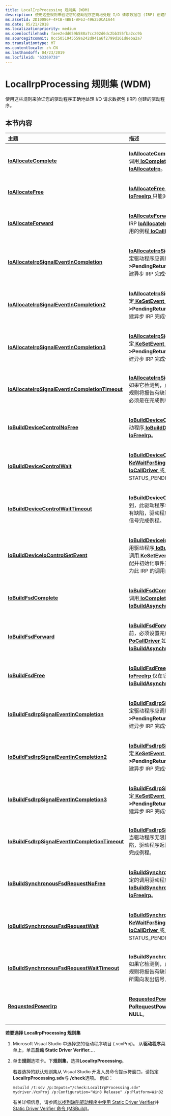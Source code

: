 ```yaml
---
title: LocalIrpProcessing 规则集 (WDM)
description: 使用这些规则来验证您的驱动程序正确地处理 I/O 请求数据包 (IRP) 创建的驱动程序。
ms.assetid: 2D10086F-4FCB-4BB1-AF63-49625DCA1A44
ms.date: 05/21/2018
ms.localizationpriority: medium
ms.openlocfilehash: faee2edd659b588a7cc202d6dc2bb355fba2cc9b
ms.sourcegitcommit: 0cc5051945559a242d941a6f2799d161d8eba2a7
ms.translationtype: MT
ms.contentlocale: zh-CN
ms.lasthandoff: 04/23/2019
ms.locfileid: "63369738"
---
```

# <a name="localirpprocessing-rule-set-wdm"></a>LocalIrpProcessing 规则集 (WDM)


使用这些规则来验证您的驱动程序正确地处理 I/O 请求数据包 (IRP) 创建的驱动程序。

## <a name="in-this-section"></a>本节内容


<table>
<colgroup>
<col width="50%" />
<col width="50%" />
</colgroup>
<thead>
<tr class="header">
<th align="left">主题</th>
<th align="left">描述</th>
</tr>
</thead>
<tbody>
<tr class="odd">
<td align="left"><p><a href="wdm-ioallocatecomplete.md" data-raw-source="[&lt;strong&gt;IoAllocateComplete&lt;/strong&gt;](wdm-ioallocatecomplete.md)"><strong>IoAllocateComplete</strong></a></p></td>
<td align="left"><p><a href="wdm-ioallocatecomplete.md" data-raw-source="[&lt;strong&gt;IoAllocateComplete&lt;/strong&gt;](wdm-ioallocatecomplete.md)"> <strong>IoAllocateComplete</strong> </a>规则指定一个驱动程序不应调用<a href="https://msdn.microsoft.com/library/windows/hardware/ff548343" data-raw-source="[&lt;strong&gt;IoCompleteRequest&lt;/strong&gt;](https://msdn.microsoft.com/library/windows/hardware/ff548343)"> <strong>IoCompleteRequest</strong> </a>如果 IRP 创建了<a href="https://msdn.microsoft.com/library/windows/hardware/ff548257" data-raw-source="[&lt;strong&gt;IoAllocateIrp&lt;/strong&gt;](https://msdn.microsoft.com/library/windows/hardware/ff548257)"><strong>IoAllocateIrp</strong></a>。</p></td>
</tr>
<tr class="even">
<td align="left"><p><a href="wdm-ioallocatefree.md" data-raw-source="[&lt;strong&gt;IoAllocateFree&lt;/strong&gt;](wdm-ioallocatefree.md)"><strong>IoAllocateFree</strong></a></p></td>
<td align="left"><p><a href="wdm-ioallocatefree.md" data-raw-source="[&lt;strong&gt;IoAllocateFree&lt;/strong&gt;](wdm-ioallocatefree.md)"> <strong>IoAllocateFree</strong> </a>规则指定一个驱动程序应使用<a href="https://msdn.microsoft.com/library/windows/hardware/ff549113" data-raw-source="[&lt;strong&gt;IoFreeIrp&lt;/strong&gt;](https://msdn.microsoft.com/library/windows/hardware/ff549113)"> <strong>IoFreeIrp</strong> </a>只能对以前分配的 Irp<a href="https://msdn.microsoft.com/library/windows/hardware/ff548257" data-raw-source="[&lt;strong&gt;IoAllocateIrp&lt;/strong&gt;](https://msdn.microsoft.com/library/windows/hardware/ff548257)"> <strong>IoAllocateIrp</strong></a>。</p></td>
</tr>
<tr class="odd">
<td align="left"><p><a href="wdm-ioallocateforward.md" data-raw-source="[&lt;strong&gt;IoAllocateForward&lt;/strong&gt;](wdm-ioallocateforward.md)"><strong>IoAllocateForward</strong></a></p></td>
<td align="left"><p><a href="wdm-ioallocateforward.md" data-raw-source="[&lt;strong&gt;IoAllocateForward&lt;/strong&gt;](wdm-ioallocateforward.md)"> <strong>IoAllocateForward</strong> </a>规则指定如果通过调用生成 IRP <a href="https://msdn.microsoft.com/library/windows/hardware/ff548257" data-raw-source="[&lt;strong&gt;IoAllocateIrp&lt;/strong&gt;](https://msdn.microsoft.com/library/windows/hardware/ff548257)"> <strong>IoAllocateIrp</strong></a>，驱动程序必须设置完成之前调用的例程<a href="https://msdn.microsoft.com/library/windows/hardware/ff548336" data-raw-source="[&lt;strong&gt;IoCallDriver&lt;/strong&gt;](https://msdn.microsoft.com/library/windows/hardware/ff548336)"> <strong>IoCallDriver</strong> </a>或<a href="https://msdn.microsoft.com/library/windows/hardware/ff559654" data-raw-source="[&lt;strong&gt;PoCallDriver&lt;/strong&gt;](https://msdn.microsoft.com/library/windows/hardware/ff559654)"> <strong>PoCallDriver</strong></a>。</p></td>
</tr>
<tr class="even">
<td align="left"><p><a href="wdm-ioallocateirpsignaleventincompletion.md" data-raw-source="[&lt;strong&gt;IoAllocateIrpSignalEventInCompletion&lt;/strong&gt;](wdm-ioallocateirpsignaleventincompletion.md)"><strong>IoAllocateIrpSignalEventInCompletion</strong></a></p></td>
<td align="left"><p><a href="wdm-ioallocateirpsignaleventincompletion.md" data-raw-source="[&lt;strong&gt;IoAllocateIrpSignalEventInCompletion&lt;/strong&gt;](wdm-ioallocateirpsignaleventincompletion.md)"> <strong>IoAllocateIrpSignalEventInCompletion</strong> </a>规则指定驱动程序应调用<a href="https://msdn.microsoft.com/library/windows/hardware/ff553253" data-raw-source="[&lt;strong&gt;KeSetEvent&lt;/strong&gt;](https://msdn.microsoft.com/library/windows/hardware/ff553253)"> <strong>KeSetEvent</strong> </a>中完成例程时<strong>Irp-&gt;PendingReturned</strong>设置标志，并开始处理本地创建异步 IRP 完成例程。</p></td>
</tr>
<tr class="odd">
<td align="left"><p><a href="wdm-ioallocateirpsignaleventincompletion2.md" data-raw-source="[&lt;strong&gt;IoAllocateIrpSignalEventInCompletion2&lt;/strong&gt;](wdm-ioallocateirpsignaleventincompletion2.md)"><strong>IoAllocateIrpSignalEventInCompletion2</strong></a></p></td>
<td align="left"><p><a href="wdm-ioallocateirpsignaleventincompletion2.md" data-raw-source="[&lt;strong&gt;IoAllocateIrpSignalEventInCompletion2&lt;/strong&gt;](wdm-ioallocateirpsignaleventincompletion2.md)"> <strong>IoAllocateIrpSignalEventInCompletion2</strong> </a>规则指定<a href="https://msdn.microsoft.com/library/windows/hardware/ff553253" data-raw-source="[&lt;strong&gt;KeSetEvent&lt;/strong&gt;](https://msdn.microsoft.com/library/windows/hardware/ff553253)"> <strong>KeSetEvent</strong> </a>需要调用中完成例程当<strong>Irp-&gt;PendingReturned</strong>设置标志，并开始处理本地创建异步 IRP 完成例程。</p></td>
</tr>
<tr class="even">
<td align="left"><p><a href="wdm-ioallocateirpsignaleventincompletion3.md" data-raw-source="[&lt;strong&gt;IoAllocateIrpSignalEventInCompletion3&lt;/strong&gt;](wdm-ioallocateirpsignaleventincompletion3.md)"><strong>IoAllocateIrpSignalEventInCompletion3</strong></a></p></td>
<td align="left"><p><a href="wdm-ioallocateirpsignaleventincompletion3.md" data-raw-source="[&lt;strong&gt;IoAllocateIrpSignalEventInCompletion3&lt;/strong&gt;](wdm-ioallocateirpsignaleventincompletion3.md)"> <strong>IoAllocateIrpSignalEventInCompletion3</strong> </a>规则指定<a href="https://msdn.microsoft.com/library/windows/hardware/ff553253" data-raw-source="[&lt;strong&gt;KeSetEvent&lt;/strong&gt;](https://msdn.microsoft.com/library/windows/hardware/ff553253)"> <strong>KeSetEvent</strong> </a>需要调用中完成例程当<strong>Irp-&gt;PendingReturned</strong>设置标志，并开始处理本地创建异步 IRP 完成例程。</p></td>
</tr>
<tr class="odd">
<td align="left"><p><a href="wdm-ioallocateirpsignaleventincompletiontimeout.md" data-raw-source="[&lt;strong&gt;IoAllocateIrpSignalEventInCompletionTimeout&lt;/strong&gt;](wdm-ioallocateirpsignaleventincompletiontimeout.md)"><strong>IoAllocateIrpSignalEventInCompletionTimeout</strong></a></p></td>
<td align="left"><p><a href="wdm-ioallocateirpsignaleventincompletiontimeout.md" data-raw-source="[&lt;strong&gt;IoAllocateIrpSignalEventInCompletionTimeout&lt;/strong&gt;](wdm-ioallocateirpsignaleventincompletiontimeout.md)"> <strong>IoAllocateIrpSignalEventInCompletionTimeout</strong> </a>如果它检测到，此驱动程序将等到无限期地越低，规则将报告有缺陷，驱动程序返回，如 IRP 的事件必须是在完成例程中发出信号。</p></td>
</tr>
<tr class="even">
<td align="left"><p><a href="wdm-iobuilddevicecontrolnofree.md" data-raw-source="[&lt;strong&gt;IoBuildDeviceControlNoFree&lt;/strong&gt;](wdm-iobuilddevicecontrolnofree.md)"><strong>IoBuildDeviceControlNoFree</strong></a></p></td>
<td align="left"><p><a href="wdm-iobuilddevicecontrolnofree.md" data-raw-source="[&lt;strong&gt;IoBuildDeviceControlNoFree&lt;/strong&gt;](wdm-iobuilddevicecontrolnofree.md)"> <strong>IoBuildDeviceControlNoFree</strong> </a>规则指定的调用驱动程序<a href="https://msdn.microsoft.com/library/windows/hardware/ff548318" data-raw-source="[&lt;strong&gt;IoBuildDeviceIoControlRequest&lt;/strong&gt;](https://msdn.microsoft.com/library/windows/hardware/ff548318)"> <strong>IoBuildDeviceIoControlRequest</strong> </a>不能调用<a href="https://msdn.microsoft.com/library/windows/hardware/ff549113" data-raw-source="[&lt;strong&gt;IoFreeIrp&lt;/strong&gt;](https://msdn.microsoft.com/library/windows/hardware/ff549113)"> <strong>IoFreeIrp</strong></a>。</p></td>
</tr>
<tr class="odd">
<td align="left"><p><a href="wdm-iobuilddevicecontrolwait.md" data-raw-source="[&lt;strong&gt;IoBuildDeviceControlWait&lt;/strong&gt;](wdm-iobuilddevicecontrolwait.md)"><strong>IoBuildDeviceControlWait</strong></a></p></td>
<td align="left"><p><a href="wdm-iobuilddevicecontrolwait.md" data-raw-source="[&lt;strong&gt;IoBuildDeviceControlWait&lt;/strong&gt;](wdm-iobuilddevicecontrolwait.md)"> <strong>IoBuildDeviceControlWait</strong> </a>规则指定<a href="https://msdn.microsoft.com/library/windows/hardware/ff553350" data-raw-source="[&lt;strong&gt;KeWaitForSingleObject&lt;/strong&gt;](https://msdn.microsoft.com/library/windows/hardware/ff553350)"> <strong>KeWaitForSingleObject</strong> </a>应调用例程，如果<a href="https://msdn.microsoft.com/library/windows/hardware/ff548336" data-raw-source="[&lt;strong&gt;IoCallDriver&lt;/strong&gt;](https://msdn.microsoft.com/library/windows/hardware/ff548336)"> <strong>IoCallDriver</strong> </a>或<a href="https://msdn.microsoft.com/library/windows/hardware/ff559654" data-raw-source="[&lt;strong&gt;PoCallDriver&lt;/strong&gt;](https://msdn.microsoft.com/library/windows/hardware/ff559654)"> <strong>PoCallDriver</strong> </a>返回 STATUS_PENDING。</p></td>
</tr>
<tr class="even">
<td align="left"><p><a href="wdm-iobuilddevicecontrolwaittimeout.md" data-raw-source="[&lt;strong&gt;IoBuildDeviceControlWaitTimeout&lt;/strong&gt;](wdm-iobuilddevicecontrolwaittimeout.md)"><strong>IoBuildDeviceControlWaitTimeout</strong></a></p></td>
<td align="left"><p><a href="wdm-iobuilddevicecontrolwaittimeout.md" data-raw-source="[&lt;strong&gt;IoBuildDeviceControlWaitTimeout&lt;/strong&gt;](wdm-iobuilddevicecontrolwaittimeout.md)"> <strong>IoBuildDeviceControlWaitTimeout</strong> </a>如果它检测到，此驱动程序将等到无限期地越低，规则将报告有缺陷，驱动程序返回，如 IRP 的事件所需中发送信号完成例程。</p></td>
</tr>
<tr class="odd">
<td align="left"><p><a href="wdm-iobuilddeviceiocontrolsetevent.md" data-raw-source="[&lt;strong&gt;IoBuildDeviceIoControlSetEvent&lt;/strong&gt;](wdm-iobuilddeviceiocontrolsetevent.md)"><strong>IoBuildDeviceIoControlSetEvent</strong></a></p></td>
<td align="left"><p><a href="wdm-iobuilddeviceiocontrolsetevent.md" data-raw-source="[&lt;strong&gt;IoBuildDeviceIoControlSetEvent&lt;/strong&gt;](wdm-iobuilddeviceiocontrolsetevent.md)"> <strong>IoBuildDeviceIoControlSetEvent</strong> </a>规则指定的调用驱动程序<a href="https://msdn.microsoft.com/library/windows/hardware/ff548318" data-raw-source="[&lt;strong&gt;IoBuildDeviceIoControlRequest&lt;/strong&gt;](https://msdn.microsoft.com/library/windows/hardware/ff548318)"> <strong>IoBuildDeviceIoControlRequest</strong> </a>不得调用<a href="https://msdn.microsoft.com/library/windows/hardware/ff553253" data-raw-source="[&lt;strong&gt;KeSetEvent&lt;/strong&gt;](https://msdn.microsoft.com/library/windows/hardware/ff553253)"> <strong>KeSetEvent</strong> </a>如果驱动程序提供指向调用方分配并初始化事件对象的指针。 <strong>KeSetEvent</strong>不需要为此 IRP 的调用由驱动程序。</p></td>
</tr>
<tr class="even">
<td align="left"><p><a href="wdm-iobuildfsdcomplete.md" data-raw-source="[&lt;strong&gt;IoBuildFsdComplete&lt;/strong&gt;](wdm-iobuildfsdcomplete.md)"><strong>IoBuildFsdComplete</strong></a></p></td>
<td align="left"><p><a href="wdm-iobuildfsdcomplete.md" data-raw-source="[&lt;strong&gt;IoBuildFsdComplete&lt;/strong&gt;](wdm-iobuildfsdcomplete.md)"> <strong>IoBuildFsdComplete</strong> </a>规则指定一个驱动程序不应调用<a href="https://msdn.microsoft.com/library/windows/hardware/ff548343" data-raw-source="[&lt;strong&gt;IoCompleteRequest&lt;/strong&gt;](https://msdn.microsoft.com/library/windows/hardware/ff548343)"> <strong>IoCompleteRequest</strong> </a>如果 IRP 创建了<a href="https://msdn.microsoft.com/library/windows/hardware/ff548310" data-raw-source="[&lt;strong&gt;IoBuildAsynchronousFsdRequest&lt;/strong&gt;](https://msdn.microsoft.com/library/windows/hardware/ff548310)"><strong>IoBuildAsynchronousFsdRequest</strong></a>。</p></td>
</tr>
<tr class="odd">
<td align="left"><p><a href="wdm-iobuildfsdforward.md" data-raw-source="[&lt;strong&gt;IoBuildFsdForward&lt;/strong&gt;](wdm-iobuildfsdforward.md)"><strong>IoBuildFsdForward</strong></a></p></td>
<td align="left"><p><a href="wdm-iobuildfsdforward.md" data-raw-source="[&lt;strong&gt;IoBuildFsdForward&lt;/strong&gt;](wdm-iobuildfsdforward.md)"> <strong>IoBuildFsdForward</strong> </a>规则指定一个驱动程序调用之前，必须设置完成例程<a href="https://msdn.microsoft.com/library/windows/hardware/ff548336" data-raw-source="[&lt;strong&gt;IoCallDriver&lt;/strong&gt;](https://msdn.microsoft.com/library/windows/hardware/ff548336)"> <strong>IoCallDriver</strong> </a>或<a href="https://msdn.microsoft.com/library/windows/hardware/ff559654" data-raw-source="[&lt;strong&gt;PoCallDriver&lt;/strong&gt;](https://msdn.microsoft.com/library/windows/hardware/ff559654)"><strong>PoCallDriver</strong> </a>如果 IRP 生成通过调用<a href="https://msdn.microsoft.com/library/windows/hardware/ff548310" data-raw-source="[&lt;strong&gt;IoBuildAsynchronousFsdRequest&lt;/strong&gt;](https://msdn.microsoft.com/library/windows/hardware/ff548310)"> <strong>IoBuildAsynchronousFsdRequest</strong></a>。</p></td>
</tr>
<tr class="even">
<td align="left"><p><a href="wdm-iobuildfsdfree.md" data-raw-source="[&lt;strong&gt;IoBuildFsdFree&lt;/strong&gt;](wdm-iobuildfsdfree.md)"><strong>IoBuildFsdFree</strong></a></p></td>
<td align="left"><p><a href="wdm-iobuildfsdfree.md" data-raw-source="[&lt;strong&gt;IoBuildFsdFree&lt;/strong&gt;](wdm-iobuildfsdfree.md)"> <strong>IoBuildFsdFree</strong> </a>规则指定一个驱动程序应使用<a href="https://msdn.microsoft.com/library/windows/hardware/ff549113" data-raw-source="[&lt;strong&gt;IoFreeIrp&lt;/strong&gt;](https://msdn.microsoft.com/library/windows/hardware/ff549113)"> <strong>IoFreeIrp</strong> </a>仅在它以前分配Irp上<a href="https://msdn.microsoft.com/library/windows/hardware/ff548310" data-raw-source="[&lt;strong&gt;IoBuildAsynchronousFsdRequest&lt;/strong&gt;](https://msdn.microsoft.com/library/windows/hardware/ff548310)"><strong>IoBuildAsynchronousFsdRequest</strong></a>。</p></td>
</tr>
<tr class="odd">
<td align="left"><p><a href="wdm-iobuildfsdirpsignaleventincompletion.md" data-raw-source="[&lt;strong&gt;IoBuildFsdIrpSignalEventInCompletion&lt;/strong&gt;](wdm-iobuildfsdirpsignaleventincompletion.md)"><strong>IoBuildFsdIrpSignalEventInCompletion</strong></a></p></td>
<td align="left"><p><a href="wdm-iobuildfsdirpsignaleventincompletion.md" data-raw-source="[&lt;strong&gt;IoBuildFsdIrpSignalEventInCompletion&lt;/strong&gt;](wdm-iobuildfsdirpsignaleventincompletion.md)"> <strong>IoBuildFsdIrpSignalEventInCompletion</strong> </a>规则指定驱动程序应调用<a href="https://msdn.microsoft.com/library/windows/hardware/ff553253" data-raw-source="[&lt;strong&gt;KeSetEvent&lt;/strong&gt;](https://msdn.microsoft.com/library/windows/hardware/ff553253)"> <strong>KeSetEvent</strong> </a>中完成例程时<strong>Irp-&gt;PendingReturned</strong>设置标志，并开始处理本地创建异步 IRP 完成例程。</p></td>
</tr>
<tr class="even">
<td align="left"><p><a href="wdm-iobuildfsdirpsignaleventincompletion2.md" data-raw-source="[&lt;strong&gt;IoBuildFsdIrpSignalEventInCompletion2&lt;/strong&gt;](wdm-iobuildfsdirpsignaleventincompletion2.md)"><strong>IoBuildFsdIrpSignalEventInCompletion2</strong></a></p></td>
<td align="left"><p><a href="wdm-iobuildfsdirpsignaleventincompletion2.md" data-raw-source="[&lt;strong&gt;IoBuildFsdIrpSignalEventInCompletion2&lt;/strong&gt;](wdm-iobuildfsdirpsignaleventincompletion2.md)"> <strong>IoBuildFsdIrpSignalEventInCompletion2</strong> </a>规则指定<a href="https://msdn.microsoft.com/library/windows/hardware/ff553253" data-raw-source="[&lt;strong&gt;KeSetEvent&lt;/strong&gt;](https://msdn.microsoft.com/library/windows/hardware/ff553253)"> <strong>KeSetEvent</strong> </a>需要调用中完成例程当<strong>Irp-&gt;PendingReturned</strong>设置标志，并开始处理本地创建异步 IRP 完成例程。</p></td>
</tr>
<tr class="odd">
<td align="left"><p><a href="wdm-iobuildfsdirpsignaleventincompletion3.md" data-raw-source="[&lt;strong&gt;IoBuildFsdIrpSignalEventInCompletion3&lt;/strong&gt;](wdm-iobuildfsdirpsignaleventincompletion3.md)"><strong>IoBuildFsdIrpSignalEventInCompletion3</strong></a></p></td>
<td align="left"><p><a href="wdm-iobuildfsdirpsignaleventincompletion3.md" data-raw-source="[&lt;strong&gt;IoBuildFsdIrpSignalEventInCompletion3&lt;/strong&gt;](wdm-iobuildfsdirpsignaleventincompletion3.md)"> <strong>IoBuildFsdIrpSignalEventInCompletion3</strong> </a>规则指定<a href="https://msdn.microsoft.com/library/windows/hardware/ff553253" data-raw-source="[&lt;strong&gt;KeSetEvent&lt;/strong&gt;](https://msdn.microsoft.com/library/windows/hardware/ff553253)"> <strong>KeSetEvent</strong> </a>需要调用中完成例程当<strong>Irp-&gt;PendingReturned</strong>设置标志，并开始处理本地创建异步 IRP 完成例程。</p></td>
</tr>
<tr class="even">
<td align="left"><p><a href="wdm-iobuildfsdirpsignaleventincompletiontimeout.md" data-raw-source="[&lt;strong&gt;IoBuildFsdIrpSignalEventInCompletionTimeout&lt;/strong&gt;](wdm-iobuildfsdirpsignaleventincompletiontimeout.md)"><strong>IoBuildFsdIrpSignalEventInCompletionTimeout</strong></a></p></td>
<td align="left"><p><a href="wdm-iobuildfsdirpsignaleventincompletiontimeout.md" data-raw-source="[&lt;strong&gt;IoBuildFsdIrpSignalEventInCompletionTimeout&lt;/strong&gt;](wdm-iobuildfsdirpsignaleventincompletiontimeout.md)"> <strong>IoBuildFsdIrpSignalEventInCompletionTimeout</strong> </a>当驱动程序无限期地等到越低，规则将报告有缺陷，驱动程序返回，如 IRP 的事件所需中发送信号完成例程。</p></td>
</tr>
<tr class="odd">
<td align="left"><p><a href="wdm-iobuildsynchronousfsdrequestnofree.md" data-raw-source="[&lt;strong&gt;IoBuildSynchronousFsdRequestNoFree&lt;/strong&gt;](wdm-iobuildsynchronousfsdrequestnofree.md)"><strong>IoBuildSynchronousFsdRequestNoFree</strong></a></p></td>
<td align="left"><p><a href="wdm-iobuildsynchronousfsdrequestnofree.md" data-raw-source="[&lt;strong&gt;IoBuildSynchronousFsdRequestNoFree&lt;/strong&gt;](wdm-iobuildsynchronousfsdrequestnofree.md)"> <strong>IoBuildSynchronousFsdRequestNoFree</strong> </a>规则指定的调用驱动程序<a href="https://msdn.microsoft.com/library/windows/hardware/ff548330" data-raw-source="[&lt;strong&gt;IoBuildSynchronousFsdRequest&lt;/strong&gt;](https://msdn.microsoft.com/library/windows/hardware/ff548330)"> <strong>IoBuildSynchronousFsdRequest</strong> </a>必须不调用<a href="https://msdn.microsoft.com/library/windows/hardware/ff549113" data-raw-source="[&lt;strong&gt;IoFreeIrp&lt;/strong&gt;](https://msdn.microsoft.com/library/windows/hardware/ff549113)"> <strong>IoFreeIrp</strong></a>。</p></td>
</tr>
<tr class="even">
<td align="left"><p><a href="wdm-iobuildsynchronousfsdrequestwait.md" data-raw-source="[&lt;strong&gt;IoBuildSynchronousFsdRequestWait&lt;/strong&gt;](wdm-iobuildsynchronousfsdrequestwait.md)"><strong>IoBuildSynchronousFsdRequestWait</strong></a></p></td>
<td align="left"><p><a href="wdm-iobuildsynchronousfsdrequestwait.md" data-raw-source="[&lt;strong&gt;IoBuildSynchronousFsdRequestWait&lt;/strong&gt;](wdm-iobuildsynchronousfsdrequestwait.md)"> <strong>IoBuildSynchronousFsdRequestWait</strong> </a>规则指定<a href="https://msdn.microsoft.com/library/windows/hardware/ff553350" data-raw-source="[&lt;strong&gt;KeWaitForSingleObject&lt;/strong&gt;](https://msdn.microsoft.com/library/windows/hardware/ff553350)"> <strong>KeWaitForSingleObject</strong> </a>情况下应调用的<a href="https://msdn.microsoft.com/library/windows/hardware/ff548336" data-raw-source="[&lt;strong&gt;IoCallDriver&lt;/strong&gt;](https://msdn.microsoft.com/library/windows/hardware/ff548336)"> <strong>IoCallDriver</strong> </a>或<a href="https://msdn.microsoft.com/library/windows/hardware/ff559654" data-raw-source="[&lt;strong&gt;PoCallDriver&lt;/strong&gt;](https://msdn.microsoft.com/library/windows/hardware/ff559654)"> <strong>PoCallDriver</strong> </a>返回 STATUS_PENDING。</p></td>
</tr>
<tr class="odd">
<td align="left"><p><a href="wdm-iobuildsynchronousfsdrequestwaittimeout.md" data-raw-source="[&lt;strong&gt;IoBuildSynchronousFsdRequestWaitTimeout&lt;/strong&gt;](wdm-iobuildsynchronousfsdrequestwaittimeout.md)"><strong>IoBuildSynchronousFsdRequestWaitTimeout</strong></a></p></td>
<td align="left"><p><a href="wdm-iobuildsynchronousfsdrequestwaittimeout.md" data-raw-source="[&lt;strong&gt;IoBuildSynchronousFsdRequestWaitTimeout&lt;/strong&gt;](wdm-iobuildsynchronousfsdrequestwaittimeout.md)"> <strong>IoBuildSynchronousFsdRequestWaitTimeout</strong> </a>如果它检测到，此驱动程序将等到无限期地越低，规则将报告有缺陷，驱动程序返回，如 IRP 的事件所需向发出信号，在完成例程。</p></td>
</tr>
<tr class="even">
<td align="left"><p><a href="wdm-requestedpowerirp.md" data-raw-source="[&lt;strong&gt;RequestedPowerIrp&lt;/strong&gt;](wdm-requestedpowerirp.md)"><strong>RequestedPowerIrp</strong></a></p></td>
<td align="left"><p><a href="wdm-requestedpowerirp.md" data-raw-source="[&lt;strong&gt;RequestedPowerIrp&lt;/strong&gt;](wdm-requestedpowerirp.md)"> <strong>RequestedPowerIrp</strong> </a>规则指定该驱动程序调用<a href="https://msdn.microsoft.com/library/windows/hardware/ff559734" data-raw-source="[&lt;strong&gt;PoRequestPowerIrp&lt;/strong&gt;](https://msdn.microsoft.com/library/windows/hardware/ff559734)"> <strong>PoRequestPowerIrp</strong> </a>与<code>*Irp</code>指针变量设置为<strong>NULL</strong>。</p></td>
</tr>
</tbody>
</table>

 

**若要选择 LocalIrpProcessing 规则集**

1.  Microsoft Visual Studio 中选择您的驱动程序项目 (.vcxProj)。 从**驱动程序**菜单上，单击**启动 Static Driver Verifier...**.

2.  单击**规则**选项卡。下**规则集**，选择**LocalIrpProcessing**。

    若要选择的默认规则集从 Visual Studio 开发人员命令提示符窗口，请指定**LocalIrpProcessing.sdv**与 **/check**选项。 例如：

    ```
    msbuild /t:sdv /p:Inputs="/check:LocalIrpProcessing.sdv" mydriver.VcxProj /p:Configuration="Win8 Release" /p:Platform=Win32
    ```

    有关详细信息，请参阅[以找到缺陷驱动程序中使用 Static Driver Verifier](https://msdn.microsoft.com/library/windows/hardware/hh454281)并[Static Driver Verifier 命令 (MSBuild)](https://msdn.microsoft.com/library/windows/hardware/hh466459)。

 

 





